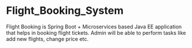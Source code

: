 # Flight_Booking_System
Flight Booking is Spring Boot + Microservices based Java EE application that helps in booking flight tickets.
Admin will be able to perform tasks like add new flights, change price etc.
